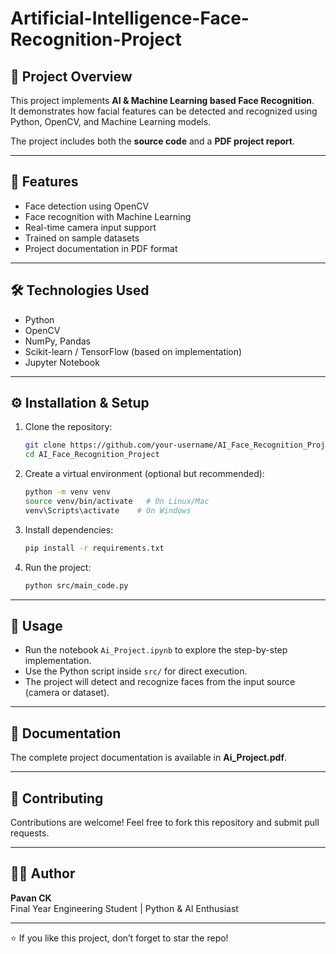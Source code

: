 # Artificial-Intelligence-Face-Recognition-Project
## 📌 Project Overview
This project implements **AI & Machine Learning based Face Recognition**.  
It demonstrates how facial features can be detected and recognized using Python, OpenCV, and Machine Learning models.

The project includes both the **source code** and a **PDF project report**.

---

## 🚀 Features
- Face detection using OpenCV
- Face recognition with Machine Learning
- Real-time camera input support
- Trained on sample datasets
- Project documentation in PDF format

---

## 🛠️ Technologies Used
- Python
- OpenCV
- NumPy, Pandas
- Scikit-learn / TensorFlow (based on implementation)
- Jupyter Notebook

---

## ⚙️ Installation & Setup
1. Clone the repository:
   ```bash
   git clone https://github.com/your-username/AI_Face_Recognition_Project.git
   cd AI_Face_Recognition_Project
   ```

2. Create a virtual environment (optional but recommended):
   ```bash
   python -m venv venv
   source venv/bin/activate   # On Linux/Mac
   venv\Scripts\activate    # On Windows
   ```

3. Install dependencies:
   ```bash
   pip install -r requirements.txt
   ```

4. Run the project:
   ```bash
   python src/main_code.py
   ```

---

## 📖 Usage
- Run the notebook `Ai_Project.ipynb` to explore the step-by-step implementation.  
- Use the Python script inside `src/` for direct execution.  
- The project will detect and recognize faces from the input source (camera or dataset).

---

## 📄 Documentation
The complete project documentation is available in **Ai_Project.pdf**.

---

## 🤝 Contributing
Contributions are welcome! Feel free to fork this repository and submit pull requests.

---

## 👨‍💻 Author
**Pavan CK**  
Final Year Engineering Student | Python & AI Enthusiast

---

⭐ If you like this project, don’t forget to star the repo!
